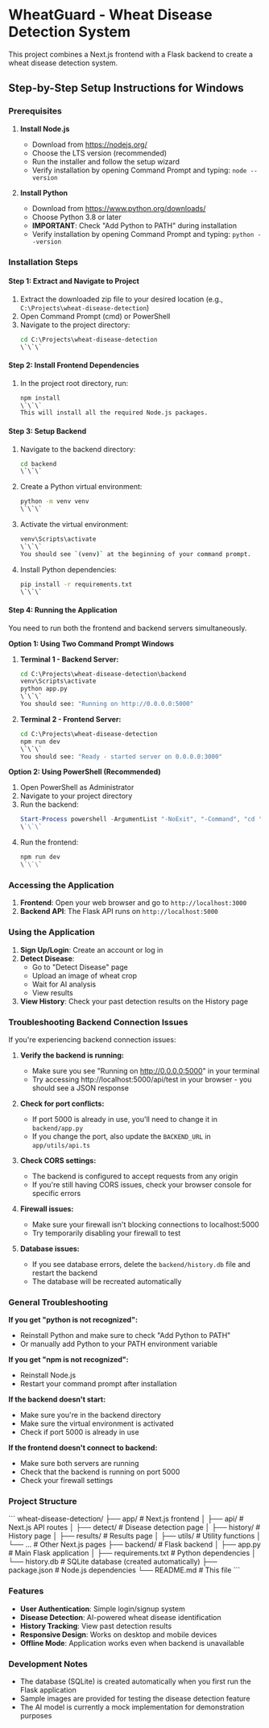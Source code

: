 # WheatGuard - Wheat Disease Detection System

This project combines a Next.js frontend with a Flask backend to create a wheat disease detection system.

## Step-by-Step Setup Instructions for Windows

### Prerequisites

1. **Install Node.js**
   - Download from https://nodejs.org/
   - Choose the LTS version (recommended)
   - Run the installer and follow the setup wizard
   - Verify installation by opening Command Prompt and typing: `node --version`

2. **Install Python**
   - Download from https://www.python.org/downloads/
   - Choose Python 3.8 or later
   - **IMPORTANT**: Check "Add Python to PATH" during installation
   - Verify installation by opening Command Prompt and typing: `python --version`

### Installation Steps

#### Step 1: Extract and Navigate to Project
1. Extract the downloaded zip file to your desired location (e.g., `C:\Projects\wheat-disease-detection`)
2. Open Command Prompt (cmd) or PowerShell
3. Navigate to the project directory:
   ```cmd
   cd C:\Projects\wheat-disease-detection
   \`\`\`

#### Step 2: Install Frontend Dependencies
1. In the project root directory, run:
   ```cmd
   npm install
   \`\`\`
   This will install all the required Node.js packages.

#### Step 3: Setup Backend
1. Navigate to the backend directory:
   ```cmd
   cd backend
   \`\`\`

2. Create a Python virtual environment:
   ```cmd
   python -m venv venv
   \`\`\`

3. Activate the virtual environment:
   ```cmd
   venv\Scripts\activate
   \`\`\`
   You should see `(venv)` at the beginning of your command prompt.

4. Install Python dependencies:
   ```cmd
   pip install -r requirements.txt
   \`\`\`

#### Step 4: Running the Application

You need to run both the frontend and backend servers simultaneously.

**Option 1: Using Two Command Prompt Windows**

1. **Terminal 1 - Backend Server:**
   ```cmd
   cd C:\Projects\wheat-disease-detection\backend
   venv\Scripts\activate
   python app.py
   \`\`\`
   You should see: "Running on http://0.0.0.0:5000"

2. **Terminal 2 - Frontend Server:**
   ```cmd
   cd C:\Projects\wheat-disease-detection
   npm run dev
   \`\`\`
   You should see: "Ready - started server on 0.0.0.0:3000"

**Option 2: Using PowerShell (Recommended)**

1. Open PowerShell as Administrator
2. Navigate to your project directory
3. Run the backend:
   ```powershell
   Start-Process powershell -ArgumentList "-NoExit", "-Command", "cd '$PWD\backend'; .\venv\Scripts\Activate.ps1; python app.py"
   \`\`\`
4. Run the frontend:
   ```powershell
   npm run dev
   \`\`\`

### Accessing the Application

1. **Frontend**: Open your web browser and go to `http://localhost:3000`
2. **Backend API**: The Flask API runs on `http://localhost:5000`

### Using the Application

1. **Sign Up/Login**: Create an account or log in
2. **Detect Disease**: 
   - Go to "Detect Disease" page
   - Upload an image of wheat crop
   - Wait for AI analysis
   - View results
3. **View History**: Check your past detection results on the History page

### Troubleshooting Backend Connection Issues

If you're experiencing backend connection issues:

1. **Verify the backend is running:**
   - Make sure you see "Running on http://0.0.0.0:5000" in your terminal
   - Try accessing http://localhost:5000/api/test in your browser - you should see a JSON response

2. **Check for port conflicts:**
   - If port 5000 is already in use, you'll need to change it in `backend/app.py`
   - If you change the port, also update the `BACKEND_URL` in `app/utils/api.ts`

3. **Check CORS settings:**
   - The backend is configured to accept requests from any origin
   - If you're still having CORS issues, check your browser console for specific errors

4. **Firewall issues:**
   - Make sure your firewall isn't blocking connections to localhost:5000
   - Try temporarily disabling your firewall to test

5. **Database issues:**
   - If you see database errors, delete the `backend/history.db` file and restart the backend
   - The database will be recreated automatically

### General Troubleshooting

**If you get "python is not recognized":**
- Reinstall Python and make sure to check "Add Python to PATH"
- Or manually add Python to your PATH environment variable

**If you get "npm is not recognized":**
- Reinstall Node.js
- Restart your command prompt after installation

**If the backend doesn't start:**
- Make sure you're in the backend directory
- Make sure the virtual environment is activated
- Check if port 5000 is already in use

**If the frontend doesn't connect to backend:**
- Make sure both servers are running
- Check that the backend is running on port 5000
- Check your firewall settings

### Project Structure

\`\`\`
wheat-disease-detection/
├── app/                    # Next.js frontend
│   ├── api/                # Next.js API routes
│   ├── detect/             # Disease detection page
│   ├── history/            # History page
│   ├── results/            # Results page
│   ├── utils/              # Utility functions
│   └── ...                 # Other Next.js pages
├── backend/                # Flask backend
│   ├── app.py              # Main Flask application
│   ├── requirements.txt    # Python dependencies
│   └── history.db          # SQLite database (created automatically)
├── package.json            # Node.js dependencies
└── README.md               # This file
\`\`\`

### Features

- **User Authentication**: Simple login/signup system
- **Disease Detection**: AI-powered wheat disease identification
- **History Tracking**: View past detection results
- **Responsive Design**: Works on desktop and mobile devices
- **Offline Mode**: Application works even when backend is unavailable

### Development Notes

- The database (SQLite) is created automatically when you first run the Flask application
- Sample images are provided for testing the disease detection feature
- The AI model is currently a mock implementation for demonstration purposes
